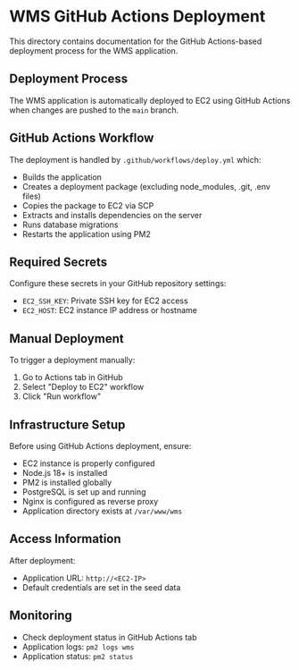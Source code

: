 # WMS GitHub Actions Deployment

This directory contains documentation for the GitHub Actions-based deployment process for the WMS application.

## Deployment Process

The WMS application is automatically deployed to EC2 using GitHub Actions when changes are pushed to the `main` branch.

## GitHub Actions Workflow

The deployment is handled by `.github/workflows/deploy.yml` which:
- Builds the application
- Creates a deployment package (excluding node_modules, .git, .env files)
- Copies the package to EC2 via SCP
- Extracts and installs dependencies on the server
- Runs database migrations
- Restarts the application using PM2

## Required Secrets

Configure these secrets in your GitHub repository settings:
- `EC2_SSH_KEY`: Private SSH key for EC2 access
- `EC2_HOST`: EC2 instance IP address or hostname

## Manual Deployment

To trigger a deployment manually:
1. Go to Actions tab in GitHub
2. Select "Deploy to EC2" workflow
3. Click "Run workflow"

## Infrastructure Setup

Before using GitHub Actions deployment, ensure:
- EC2 instance is properly configured
- Node.js 18+ is installed
- PM2 is installed globally
- PostgreSQL is set up and running
- Nginx is configured as reverse proxy
- Application directory exists at `/var/www/wms`

## Access Information

After deployment:
- Application URL: `http://<EC2-IP>`
- Default credentials are set in the seed data

## Monitoring

- Check deployment status in GitHub Actions tab
- Application logs: `pm2 logs wms`
- Application status: `pm2 status`